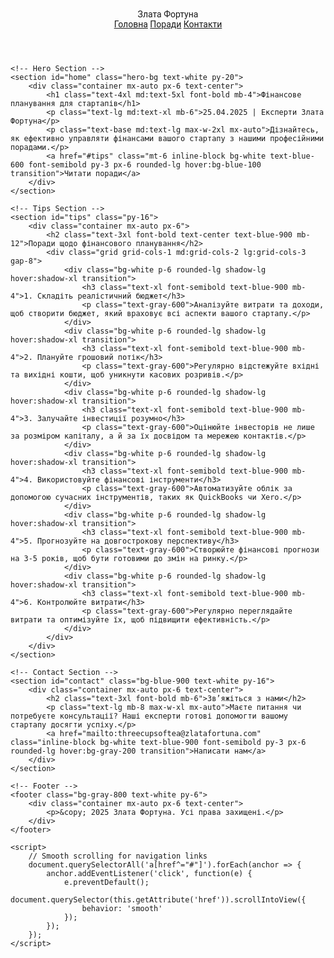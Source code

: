 <!DOCTYPE html>
<html lang="uk">
<head>
    <meta charset="UTF-8">
    <meta name="viewport" content="width=device-width, initial-scale=1.0">
    <title>Фінансове планування для стартапів</title>
    <script src="https://cdn.tailwindcss.com"></script>
    <link href="https://fonts.googleapis.com/css2?family=Roboto:wght@400;700&display=swap" rel="stylesheet">
    <style>
        body {
            font-family: 'Roboto', sans-serif;
        }
        .hero-bg {
            background: linear-gradient(to right, #1e3a8a, #3b82f6);
        }
    </style>
</head>
<body class="bg-gray-100">
    <!-- Header -->
    <header class="bg-white shadow">
        <nav class="container mx-auto px-6 py-4 flex justify-between items-center">
            <div class="text-2xl font-bold text-blue-900">Злата Фортуна</div>
            <div class="space-x-4">
                <a href="#home" class="text-blue-600 hover:text-blue-800">Головна</a>
                <a href="#tips" class="text-blue-600 hover:text-blue-800">Поради</a>
                <a href="#contact" class="text-blue-600 hover:text-blue-800">Контакти</a>
            </div>
        </nav>
    </header>

    <!-- Hero Section -->
    <section id="home" class="hero-bg text-white py-20">
        <div class="container mx-auto px-6 text-center">
            <h1 class="text-4xl md:text-5xl font-bold mb-4">Фінансове планування для стартапів</h1>
            <p class="text-lg md:text-xl mb-6">25.04.2025 | Експерти Злата Фортуна</p>
            <p class="text-base md:text-lg max-w-2xl mx-auto">Дізнайтесь, як ефективно управляти фінансами вашого стартапу з нашими професійними порадами.</p>
            <a href="#tips" class="mt-6 inline-block bg-white text-blue-600 font-semibold py-3 px-6 rounded-lg hover:bg-blue-100 transition">Читати поради</a>
        </div>
    </section>

    <!-- Tips Section -->
    <section id="tips" class="py-16">
        <div class="container mx-auto px-6">
            <h2 class="text-3xl font-bold text-center text-blue-900 mb-12">Поради щодо фінансового планування</h2>
            <div class="grid grid-cols-1 md:grid-cols-2 lg:grid-cols-3 gap-8">
                <div class="bg-white p-6 rounded-lg shadow-lg hover:shadow-xl transition">
                    <h3 class="text-xl font-semibold text-blue-900 mb-4">1. Складіть реалістичний бюджет</h3>
                    <p class="text-gray-600">Аналізуйте витрати та доходи, щоб створити бюджет, який враховує всі аспекти вашого стартапу.</p>
                </div>
                <div class="bg-white p-6 rounded-lg shadow-lg hover:shadow-xl transition">
                    <h3 class="text-xl font-semibold text-blue-900 mb-4">2. Плануйте грошовий потік</h3>
                    <p class="text-gray-600">Регулярно відстежуйте вхідні та вихідні кошти, щоб уникнути касових розривів.</p>
                </div>
                <div class="bg-white p-6 rounded-lg shadow-lg hover:shadow-xl transition">
                    <h3 class="text-xl font-semibold text-blue-900 mb-4">3. Залучайте інвестиції розумно</h3>
                    <p class="text-gray-600">Оцінюйте інвесторів не лише за розміром капіталу, а й за їх досвідом та мережею контактів.</p>
                </div>
                <div class="bg-white p-6 rounded-lg shadow-lg hover:shadow-xl transition">
                    <h3 class="text-xl font-semibold text-blue-900 mb-4">4. Використовуйте фінансові інструменти</h3>
                    <p class="text-gray-600">Автоматизуйте облік за допомогою сучасних інструментів, таких як QuickBooks чи Xero.</p>
                </div>
                <div class="bg-white p-6 rounded-lg shadow-lg hover:shadow-xl transition">
                    <h3 class="text-xl font-semibold text-blue-900 mb-4">5. Прогнозуйте на довгострокову перспективу</h3>
                    <p class="text-gray-600">Створюйте фінансові прогнози на 3-5 років, щоб бути готовими до змін на ринку.</p>
                </div>
                <div class="bg-white p-6 rounded-lg shadow-lg hover:shadow-xl transition">
                    <h3 class="text-xl font-semibold text-blue-900 mb-4">6. Контролюйте витрати</h3>
                    <p class="text-gray-600">Регулярно переглядайте витрати та оптимізуйте їх, щоб підвищити ефективність.</p>
                </div>
            </div>
        </div>
    </section>

    <!-- Contact Section -->
    <section id="contact" class="bg-blue-900 text-white py-16">
        <div class="container mx-auto px-6 text-center">
            <h2 class="text-3xl font-bold mb-6">Зв’яжіться з нами</h2>
            <p class="text-lg mb-8 max-w-xl mx-auto">Маєте питання чи потребуєте консультації? Наші експерти готові допомогти вашому стартапу досягти успіху.</p>
            <a href="mailto:threecupsoftea@zlatafortuna.com" class="inline-block bg-white text-blue-900 font-semibold py-3 px-6 rounded-lg hover:bg-gray-200 transition">Написати нам</a>
        </div>
    </section>

    <!-- Footer -->
    <footer class="bg-gray-800 text-white py-6">
        <div class="container mx-auto px-6 text-center">
            <p>&copy; 2025 Злата Фортуна. Усі права захищені.</p>
        </div>
    </footer>

    <script>
        // Smooth scrolling for navigation links
        document.querySelectorAll('a[href^="#"]').forEach(anchor => {
            anchor.addEventListener('click', function(e) {
                e.preventDefault();
                document.querySelector(this.getAttribute('href')).scrollIntoView({
                    behavior: 'smooth'
                });
            });
        });
    </script>
</body>
</html>
